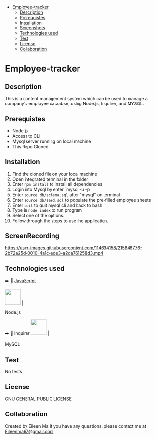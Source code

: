 - [Employee-tracker](#employee-tracker)
  - [Description](#description)
  - [Prerequistes](#prerequistes)
  - [Installation](#installation)
  - [Screenshots](#screenshots)
  - [Technologies used](#technologies-used)
  - [Test](#test)
  - [License](#license)
  - [Collaboration](#collaboration)


# Employee-tracker

## Description 
This is a content management system which can be used to manage a company's employee dataabse, using Node.js, Inquirer, and MYSQL. 

## Prerequistes 
- Node.js
- Access to CLI 
- Mysql server running on local machine 
- This Repo Cloned  
  
## Installation 
1. Find the cloned file on your local machine 
2. Open integrated terminal in the folder 
3. Enter `npm install` to install all dependencies 
4. Login into Mysql by enter `mysql -u <username> -p <password>
5. Enter `source db/schema.sql` after "mysql" on terminal
6. Enter `source db/seed.sql` to populate the pre-filled employee sheets 
7. Enter `quit` to quit mysql cli and back to bash 
8. Type in `node index` to run program 
9. Select one of the options. 
10. Follow through the steps to use the application. 
  
## ScreenRecording 


https://user-images.githubusercontent.com/114694158/215846776-2b72a25d-0010-4a1c-ade3-a2da761258d3.mp4


## Technologies used 
 ➡️ 📜 [JavaScript](#-javascript)

<img height="50" src="https://user-images.githubusercontent.com/25181517/183568594-85e280a7-0d7e-4d1a-9028-c8c2209e073c.png"> |

Node.js

 ➡️ 📜 inquirer
<img height="50" src="https://user-images.githubusercontent.com/25181517/183896128-ec99105a-ec1a-4d85-b08b-1aa1620b2046.png"> |    

MySQL 


## Test 
No tests 
## License 
GNU GENERAL PUBLIC LICENSE

## Collaboration 
Created by Eileen Ma
If you have any questions, please contact me at Eileenma97@gmail.com
